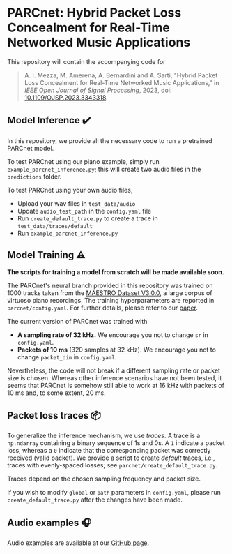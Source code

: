 # PARCnet: Hybrid Packet Loss Concealment for Real-Time Networked Music Applications

This repository will contain the accompanying code for 
> A. I. Mezza, M. Amerena, A. Bernardini and A. Sarti, "Hybrid Packet Loss Concealment for Real-Time Networked Music Applications," in *IEEE Open Journal of Signal Processing*, 2023, doi: [10.1109/OJSP.2023.3343318](https://doi.org/10.1109/OJSP.2023.3343318).

## Model Inference ✔️
In this repository, we provide all the necessary code to run a pretrained PARCnet model. 

To test PARCnet using our piano example, simply run `example_parcnet_inference.py`; this will create two audio files in the `predictions` folder.

To test PARCnet using your own audio files, 
- Upload your wav files in `test_data/audio`
- Update `audio_test_path` in the `config.yaml` file
- Run `create_default_trace.py` to create a trace in `test_data/traces/default`
- Run `example_parcnet_inference.py`

## Model Training :warning:

__The scripts for training a model from scratch will be made available soon.__

The PARCnet's neural branch provided in this repository was trained on 1000 tracks taken from the [MAESTRO Dataset V3.0.0](https://magenta.tensorflow.org/datasets/maestro), a large corpus of virtuoso piano recordings. The training hyperparameters are reported in `parcnet/config.yaml`. For further details, please refer to our [paper](https://doi.org/10.1109/OJSP.2023.3343318).

The current version of PARCnet was trained with
- __A sampling rate of 32 kHz.__ We encourage you not to change `sr` in `config.yaml`. 
- __Packets of 10 ms__ (320 samples at 32 kHz). We encourage you not to change `packet_dim` in `config.yaml`. 

Nevertheless, the code will not break if a different sampling rate or packet size is chosen. Whereas other inference scenarios have not been tested, it seems that PARCnet is somehow still able to work at 16 kHz with packets of 10 ms and, to some extent, 20 ms.

## Packet loss traces 📦
To generalize the inference mechanism, we use *traces*. A trace is a `np.ndarray` containing a binary sequence of 1s and 0s. A `1` indicate a packet loss, whereas a `0` indicate that the corresponding packet was correctly received (valid packet). We provide a script to create *default* traces, i.e., traces with evenly-spaced losses; see `parcnet/create_default_trace.py`.

Traces depend on the chosen sampling frequency and packet size.

If you wish to modify `global` or `path` parameters in `config.yaml`, please run `create_default_trace.py` after the changes have been made.

## Audio examples 🎧
Audio examples are available at our [GitHub page](https://polimi-ispl.github.io/PARCnet/).
